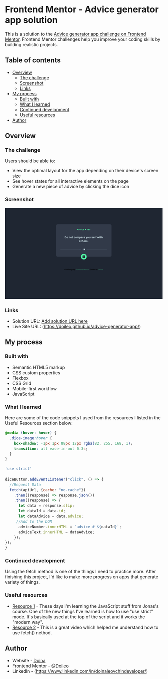 # Frontend Mentor - Advice generator app solution

This is a solution to the [Advice generator app challenge on Frontend Mentor](https://www.frontendmentor.io/challenges/advice-generator-app-QdUG-13db). Frontend Mentor challenges help you improve your coding skills by building realistic projects.

## Table of contents

- [Overview](#overview)
  - [The challenge](#the-challenge)
  - [Screenshot](#screenshot)
  - [Links](#links)
- [My process](#my-process)
  - [Built with](#built-with)
  - [What I learned](#what-i-learned)
  - [Continued development](#continued-development)
  - [Useful resources](#useful-resources)
- [Author](#author)

## Overview

### The challenge

Users should be able to:

- View the optimal layout for the app depending on their device's screen size
- See hover states for all interactive elements on the page
- Generate a new piece of advice by clicking the dice icon

### Screenshot

![](./images/app-screenshot.png)

### Links

- Solution URL: [Add solution URL here](https://your-solution-url.com)
- Live Site URL: (https://doileo.github.io/advice-generator-app/)

## My process

### Built with

- Semantic HTML5 markup
- CSS custom properties
- Flexbox
- CSS Grid
- Mobile-first workflow
- JavaScript

### What I learned

Here are some of the code snippets I used from the resources I listed in the Useful Resources section below:

```css
@media (hover: hover) {
  .dice-image:hover {
    box-shadow: -1px 1px 88px 12px rgba(82, 255, 168, 1);
    transition: all ease-in-out 0.3s;
  }
}
```
```js
'use strict'

diceButton.addEventListener("click", () => {
  //Request Data
  fetch(apiUrl, {cache: "no-cache"})
    .then((response) => response.json())
    .then((response) => {
      let data = response.slip;
      let dataId = data.id;
      let dataAdvice = data.advice;
     //Add to the DOM
      adviceNumber.innerHTML = `advice # ${dataId}`;
      adviceText.innerHTML = dataAdvice;
    });
});
}
```

### Continued development

Using the fetch method is one of the things I need to practice more. After finishing this project, I'd like to make more progress on apps that generate variety of things.

### Useful resources

- [Resource 1](https://www.udemy.com/course/the-complete-javascript-course/) - These days I'm learning the JavaScript stuff from Jonas's course. One of the new things I've learned is how to use "use strict" mode. It's basically used at the top of the script and it works the "modern way".
- [Resource 2](https://www.youtube.com/watch?v=2AfzKmgqWUE) - This is a great video which helped me understand how to use fetch() nethod.


## Author

- Website - [Doina](https://doileo.github.io/portfolio/)
- Frontend Mentor - [@Doileo](https://www.frontendmentor.io/profile/Doileo)
- LinkedIn - (https://www.linkedin.com/in/doinaleovchindeveloper/)

